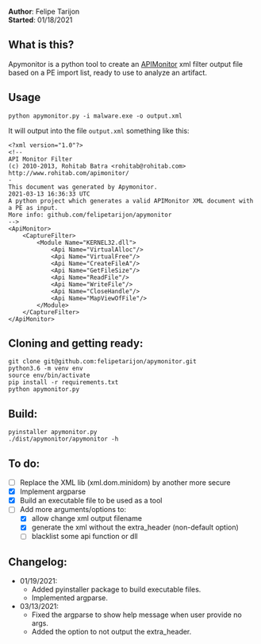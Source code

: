 **Author**: Felipe Tarijon  
**Started**: 01/18/2021
  
## What is this?
Apymonitor is a python tool to create an <a href="http://www.rohitab.com/apimonitor" target="_blank">APIMonitor</a> xml filter output file based on a PE import list, ready to use to analyze an artifact.
  
## Usage
```code:bash
python apymonitor.py -i malware.exe -o output.xml
```
It will output into the file `output.xml` something like this:  
```code:xml
<?xml version="1.0"?>
<!--
API Monitor Filter
(c) 2010-2013, Rohitab Batra <rohitab@rohitab.com>
http://www.rohitab.com/apimonitor/
-
This document was generated by Apymonitor.
2021-03-13 16:36:33 UTC
A python project which generates a valid APIMonitor XML document with a PE as input.
More info: github.com/felipetarijon/apymonitor
-->
<ApiMonitor>
	<CaptureFilter>
		<Module Name="KERNEL32.dll">
			<Api Name="VirtualAlloc"/>
			<Api Name="VirtualFree"/>
			<Api Name="CreateFileA"/>
			<Api Name="GetFileSize"/>
			<Api Name="ReadFile"/>
			<Api Name="WriteFile"/>
			<Api Name="CloseHandle"/>
			<Api Name="MapViewOfFile"/>
        </Module>
	</CaptureFilter>
</ApiMonitor>
```

## Cloning and getting ready:
```code:bash
git clone git@github.com:felipetarijon/apymonitor.git
python3.6 -m venv env
source env/bin/activate
pip install -r requirements.txt
python apymonitor.py
```
  
## Build:
```code:bash
pyinstaller apymonitor.py
./dist/apymonitor/apymonitor -h
```
  
## To do:  
* [ ] Replace the XML lib (xml.dom.minidom) by another more secure  
* [x] Implement argparse  
* [x] Build an executable file to be used as a tool  
* [ ] Add more arguments/options to:  
    * [x] allow change xml output filename  
    * [x] generate the xml without the extra_header (non-default option)  
    * [ ] blacklist some api function or dll
  
## Changelog:  
* 01/19/2021:  
    * Added pyinstaller package to build executable files.  
    * Implemented argparse.
* 03/13/2021:  
    * Fixed the argparse to show help message when user provide no args.
    * Added the option to not output the extra_header.